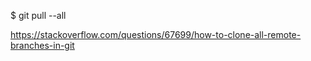 $ git pull --all


https://stackoverflow.com/questions/67699/how-to-clone-all-remote-branches-in-git